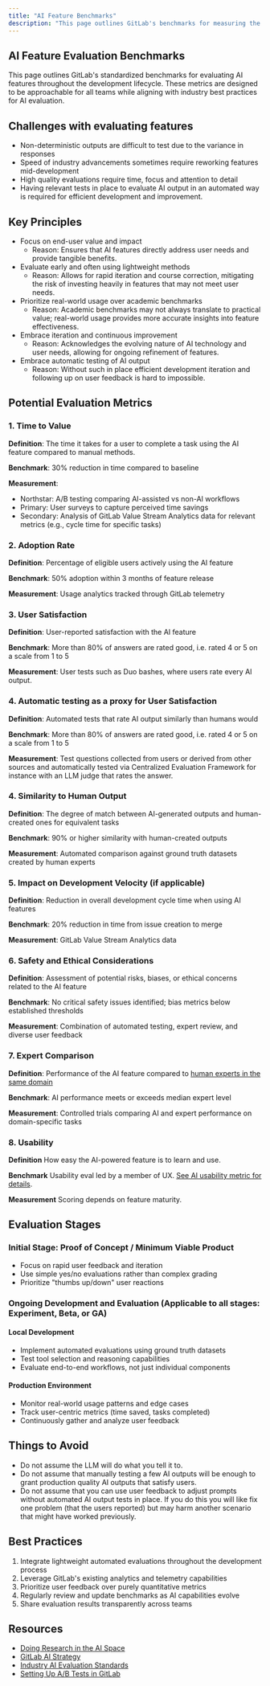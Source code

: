 ```yaml
---
title: "AI Feature Benchmarks"
description: "This page outlines GitLab's benchmarks for measuring the effectiveness and impact of AI-powered features in our development workflow."
---
```


## AI Feature Evaluation Benchmarks

This page outlines GitLab's standardized benchmarks for evaluating AI features throughout the development lifecycle. These metrics are designed to be approachable for all teams while aligning with industry best practices for AI evaluation.

## Challenges with evaluating features

- Non-deterministic outputs are difficult to test due to the variance in responses
- Speed of industry advancements sometimes require reworking features mid-development
- High quality evaluations require time, focus and attention to detail
- Having relevant tests in place to evaluate AI output in an automated way is required for efficient development and improvement. 

## Key Principles

- Focus on end-user value and impact
  - Reason: Ensures that AI features directly address user needs and provide tangible benefits.
- Evaluate early and often using lightweight methods
  - Reason: Allows for rapid iteration and course correction, mitigating the risk of investing heavily in features that may not meet user needs.
- Prioritize real-world usage over academic benchmarks
  - Reason: Academic benchmarks may not always translate to practical value; real-world usage provides more accurate insights into feature effectiveness.
- Embrace iteration and continuous improvement
  - Reason: Acknowledges the evolving nature of AI technology and user needs, allowing for ongoing refinement of features.
- Embrace automatic testing of AI output
  - Reason:
Without such in place efficient development iteration and following up on user feedback is hard to impossible.

## Potential Evaluation Metrics

### 1. Time to Value

**Definition**: The time it takes for a user to complete a task using the AI feature compared to manual methods.

**Benchmark**: 30% reduction in time compared to baseline

**Measurement**: 

- Northstar: A/B testing comparing AI-assisted vs non-AI workflows
- Primary: User surveys to capture perceived time savings
- Secondary: Analysis of GitLab Value Stream Analytics data for relevant metrics (e.g., cycle time for specific tasks)

### 2. Adoption Rate

**Definition**: Percentage of eligible users actively using the AI feature

**Benchmark**: 50% adoption within 3 months of feature release

**Measurement**: Usage analytics tracked through GitLab telemetry

### 3. User Satisfaction

**Definition**: User-reported satisfaction with the AI feature

**Benchmark**: More than 80% of answers are rated good, i.e. rated 4 or 5 on a scale from 1 to 5

**Measurement**: User tests such as Duo bashes, where users rate every AI output.

### 4. Automatic testing as a proxy for User Satisfaction

**Definition**: Automated tests that rate AI output similarly than humans would 

**Benchmark**: More than 80% of answers are rated good, i.e. rated 4 or 5 on a scale from 1 to 5

**Measurement**: Test questions collected from users or derived from other sources and automatically tested via Centralized Evaluation Framework for instance with an LLM judge that rates the answer.

### 4. Similarity to Human Output

**Definition**: The degree of match between AI-generated outputs and human-created ones for equivalent tasks

**Benchmark**: 90% or higher similarity with human-created outputs

**Measurement**: Automated comparison against ground truth datasets created by human experts

### 5. Impact on Development Velocity (if applicable)

**Definition**: Reduction in overall development cycle time when using AI features

**Benchmark**: 20% reduction in time from issue creation to merge

**Measurement**: GitLab Value Stream Analytics data

### 6. Safety and Ethical Considerations

**Definition**: Assessment of potential risks, biases, or ethical concerns related to the AI feature

**Benchmark**: No critical safety issues identified; bias metrics below established thresholds

**Measurement**: Combination of automated testing, expert review, and diverse user feedback

### 7. Expert Comparison

**Definition**: Performance of the AI feature compared to [human experts in the same domain](../../product/personas/_index.md)

**Benchmark**: AI performance meets or exceeds median expert level

**Measurement**: Controlled trials comparing AI and expert performance on domain-specific tasks

### 8. Usability

**Definition**
How easy the AI-powered feature is to learn and use.

**Benchmark**
Usability eval led by a member of UX. [See AI usability metric for details](../../product/ux/ux-research/research-in-the-ai-space/AI_usability_metric_chart.png).

**Measurement**
Scoring depends on feature maturity. 

## Evaluation Stages

### Initial Stage: Proof of Concept / Minimum Viable Product

- Focus on rapid user feedback and iteration
- Use simple yes/no evaluations rather than complex grading
- Prioritize "thumbs up/down" user reactions

### Ongoing Development and Evaluation (Applicable to all stages: Experiment, Beta, or GA)

#### Local Development

- Implement automated evaluations using ground truth datasets
- Test tool selection and reasoning capabilities
- Evaluate end-to-end workflows, not just individual components

#### Production Environment

- Monitor real-world usage patterns and edge cases
- Track user-centric metrics (time saved, tasks completed)
- Continuously gather and analyze user feedback

## Things to Avoid

- Do not assume the LLM will do what you tell it to.
- Do not assume that manually testing a few AI outputs will be enough to grant production quality AI outputs that satisfy users.
- Do not assume that you can use user feedback to adjust prompts without automated AI output tests in place. If you do this you will like fix one problem (that the users reported) but may harm another scenario that might have worked previously. 

## Best Practices

1. Integrate lightweight automated evaluations throughout the development process
2. Leverage GitLab's existing analytics and telemetry capabilities
3. Prioritize user feedback over purely quantitative metrics
4. Regularly review and update benchmarks as AI capabilities evolve
5. Share evaluation results transparently across teams

## Resources

- [Doing Research in the AI Space](../../product/ux/ux-research/research-in-the-ai-space/index.md)
- [GitLab AI Strategy](link-to-strategy-doc)
- [Industry AI Evaluation Standards](link-to-standards)
- [Setting Up A/B Tests in GitLab](link-to-ab-test-guide)
